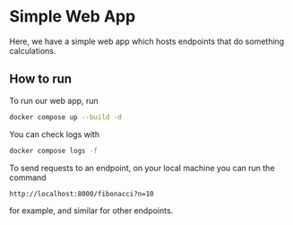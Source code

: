 # Simple Web App

Here, we have a simple web app which hosts endpoints that do something calculations.

## How to run

To run our web app, run

```bash
docker compose up --build -d
```

You can check logs with

```bash
docker compose logs -f
```

To send requests to an endpoint, on your local machine you can run the command

```bash
http://localhost:8000/fibonacci?n=10
```

for example, and similar for other endpoints.